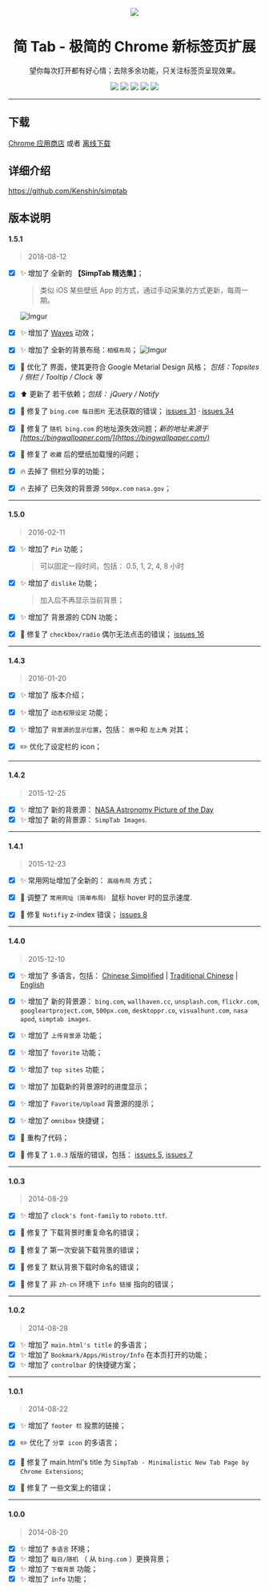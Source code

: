 <p align="center"><img src="http://st.ksria.cn/logo@192.png" /></p>
<h1 align="center">简 Tab - 极简的 Chrome 新标签页扩展</h1>
<p align="center">望你每次打开都有好心情；去除多余功能，只关注标签页呈现效果。</p>
<p align="center">
   <a href="https://github.com/kenshin/simptab/releases"><img src="https://img.shields.io/badge/lastest_version-1.5.2-blue.svg"></a>
   <a target="_blank" href="http://ksria.com/simptab"><img src="https://img.shields.io/badge/website-_simptab.ksria.com-1DBA90.svg"></a>
   <a target="_blank" href="https://chrome.google.com/webstore/detail/simptab-new-tab/kbgmbmkhepchmmcnbdbclpkpegbgikjc"><img src="https://img.shields.io/badge/download-_chrome_webstore-brightgreen.svg"></a>
   <a href="http://ksria.com/simptab/crx/1.5.2/simptab.crx"><img src="https://img.shields.io/badge/download-_crx-brightgreen.svg"></a>
   <a href="https://gitter.im/Kenshin/simptab?utm_source=badge&utm_medium=badge&utm_campaign=pr-badge"><img src="https://badges.gitter.im/Kenshin/simptab.svg"></a>
</p>
</p>

***

下载
---
[Chrome 应用商店](https://chrome.google.com/webstore/detail/simptab-new-tab/kbgmbmkhepchmmcnbdbclpkpegbgikjc) 或者 [离线下载](http://ksria.com/simptab/crx/1.5.2/simptab.crx)

详细介绍
---
https://github.com/Kenshin/simptab

版本说明
---

#### 1.5.1

> 2018-08-12

- [x] :sparkles: 增加了 全新的 **【SimpTab 精选集】**；  
  > 类似 iOS 某些壁纸 App 的方式，通过手动采集的方式更新，每周一期。  

  ![Imgur](https://i.imgur.com/pblZLv0.png)

- [x] :sparkles: 增加了 [Waves](http://fian.my.id/Waves/) 动效；
- [x] :sparkles: 增加了 全新的背景布局：`相框布局`；
  ![Imgur](https://i.imgur.com/7HuDEdpl.png)

- [x] :lipstick: 优化了 界面，使其更符合 Google Metarial Design 风格； _包括：Topsites / 侧栏 / Tooltip / Clock 等_
- [x] :arrow_up: 更新了 若干依赖；_包括： jQuery / Notify_

- [x] :bug: 修复了 `bing.com 每日图片` 无法获取的错误； [issues 31](https://github.com/kenshin/simptab/issues/31) · [issues 34](https://github.com/kenshin/simptab/issues/34)
- [x] :bug: 修复了 `随机 bing.com` 的地址源失效问题；_新的地址来源于 [https://bingwallpaper.com/](https://bingwallpaper.com/)_
- [x] :bug: 修复了 `收藏` 后的壁纸加载慢的问题；

- [x] :fire: 去掉了 侧栏分享的功能；
- [x] :fire: 去掉了 已失效的背景源 `500px.com` `nasa.gov`；

***

#### 1.5.0

> 2016-02-11

- [x] :sparkles: 增加了 `Pin` 功能；
  > 可以固定一段时间，包括： 0.5, 1, 2, 4, 8 小时

- [x] :sparkles: 增加了 `dislike` 功能；
  > 加入后不再显示当前背景；

- [x] :sparkles: 增加了 背景源的 CDN 功能；
- [x] :bug: 修复了 `checkbox/radio` 偶尔无法点击的错误； [issues 16](https://github.com/kenshin/simptab/issues/16)

***

#### 1.4.3

> 2016-01-20

- [x] :sparkles: 增加了 版本介绍；
- [x] :sparkles: 增加了 `动态权限设定` 功能；
- [x] :sparkles: 增加了 `背景源的显示位置`，包括： `居中`和 `左上角` 对其；

- [x] :pencil2: 优化了设定栏的 icon；

***

#### 1.4.2

> 2015-12-25

- [x] :sparkles: 增加了 新的背景源： [NASA Astronomy Picture of the Day](http://apod.nasa.gov/apod/astropix.html)
- [x] :sparkles: 增加了 新的背景源： `SimpTab Images`.

***

#### 1.4.1

> 2015-12-23

- [x] :sparkles: 常用网址增加了全新的： `高级布局` 方式；

- [x] :bug: 调整了 `常用网址（简单布局）` 鼠标 hover 时的显示速度.
- [x] :bug: 修复 `Notifiy` z-index 错误； [issues 8](https://github.com/kenshin/simptab/issues/8)

***

#### 1.4.0

> 2015-12-10

- [x] :sparkles: 增加了 多语言，包括： [Chinese Simplified](https://github.com/kenshin/simptab/blob/master/README.md) | [Traditional Chinese](https://github.com/kenshin/simptab/blob/master/README.tw.md) | [English](https://github.com/kenshin/simptab/blob/master/README.en.md)
- [x] :sparkles: 增加了 新的背景源： `bing.com`, `wallhaven.cc`, `unsplash.com`, `flickr.com`, `googleartproject.com`, `500px.com`, `desktoppr.co`, `visualhunt.com`, `nasa apod`, `simptab images`.
- [x] :sparkles: 增加了 `上传背景源` 功能；
- [x] :sparkles: 增加了 `fovorite` 功能；
- [x] :sparkles: 增加了 `top sites` 功能；
- [x] :sparkles: 增加了 加载新的背景源时的进度显示；
- [x] :sparkles: 增加了 `Favorite/Upload` 背景源的提示；
- [x] :sparkles: 增加了 `omnibox` 快捷键；

- [x] :hammer: 重构了代码；

- [x] :bug: 修复了 `1.0.3` 版版的错误，包括： [issues 5](https://github.com/kenshin/simptab/issues/5), [issues 7](https://github.com/kenshin/simptab/issues/7)

***

#### 1.0.3

> 2014-08-29

- [x] :sparkles: 增加了 `clock's font-family` to `roboto.ttf`.

- [x] :bug: 修复了 下载背景时重复命名的错误；
- [x] :bug: 修复了 第一次安装下载背景的错误；
- [x] :bug: 修复了 默认背景下载时命名的错误；
- [x] :bug: 修复了 非 `zh-cn` 环境下 `info 链接` 指向的错误；

***

#### 1.0.2

> 2014-08-28

- [x] :sparkles: 增加了 `main.html's title` 的多语言；
- [x] :sparkles: 增加了 `Bookmark/Apps/Histroy/Info` 在本页打开的功能；
- [x] :sparkles: 增加了 `controlbar` 的快捷键方案；

***

#### 1.0.1

> 2014-08-22

- [x] :sparkles: 增加了 `footer 栏` 投票的链接；

- [x] :pencil2: 优化了 `分享 icon` 的多语言；

- [x] :bug: 修复了 main.html's title 为 `SimpTab - Minimalistic New Tab Page by Chrome Extensions`;
- [x] :bug: 修复了 一些文案上的错误；

***

#### 1.0.0

> 2014-08-20

- [x] :sparkles: 增加了 `多语言` 环境；
- [x] :sparkles: 增加了 `每日/随机` （ 从 `bing.com` ）更换背景；
- [x] :sparkles: 增加了 `下载背景` 功能；
- [x] :sparkles: 增加了 `info` 功能；
